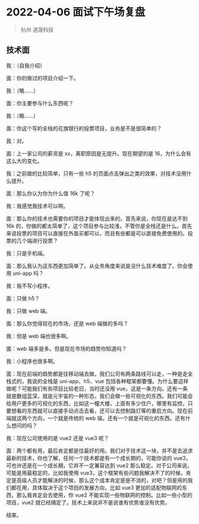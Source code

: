 # 2022-04-06 面试下午场复盘

> 杭州 道晟科技

## 技术面

我：（自我介绍）

面：你的做过的项目介绍一下。

我：（略……）

面：你主要参与什么东西呢？

我：（略……）

面：你这个写的全栈的花旗银行的投票项目，业务是不是很简单的？

我：对。

面：上一家公司的薪资是 xx，离职原因是无提升。现在期望的是 16，为什么会有这么大的变化。

我：之前做的比较简单，只有一些 h5 的页面点击弹出之类的效果，对技术没用什么提升。

面：那么你认为你为什么值 16k 了呢？

我：我感觉我技术可以啊。

面：那么你的技术也需要你的项目才能体现出来的。首先来说，你现在是达不到 16k 的，你做的都太简单了，这个项目参与比较浅，不管你是全栈还是什么。首先来说投票的项目可以直接在外面买都可以，而且有些都是可以直接免费使用的。投票的几个端进行投票？

我：只是手机端。

面：那么我认为这东西更加简单了。从业务角度来说是没什么技术难度了。你会使用 uni-app 吗？

我：我不写小程序。

面：只做 h5？

我：只做 web 端。

面：那么你觉得现在的市场，还是 web 端做的多吗？

我：但是 web 端也很多啊。

面：web 端多是多。但是现在市场的趋势你知道吗？

我：小程序也很多啊。

面：现在前端的趋势都是往移动端去做。我们公司有两条路线可以走，一种是走全栈式的，我说的全栈是 uni-app、h5、vue 包括各种框架都要懂。为什么要这样做呢？可能我们有些项目比较老旧，当时还没用 vue，这是一条方向。还有一条就是数组蓝深，就是元宇宙的一种形态，我们会做一些可视化的东西。我们可能会给用户更多的可视化的东西，比如这一幢大楼，上面有多少住户，哪里有监控，只要想看的东西就可以直接手动点击去看，还可以去控制路灯等的重启方向。现在前端就这两个方向，一个就是传统的 web 端，还有一个就是可视化的东西。还有什么想问的吗？

我：现在公司使用的是 vue2 还是 vue3 呢？

面：两个都有用，最后肯定都是往最好的用。我们对于技术这一块，并不是去追求最新的技术，你也了解，任何一个技术都是有一个成长期的，可能你说的 vue3，可也许还是在一个成长期，它并不一定兼容达到 vue2 那么稳定。对于公司来说，可能是用最稳定的，比如我使用 vue3，这个框架有些问题我解决不了的时候，肯定是高级人员才能解决的时候，那么这个成本肯定是是不消的，对吧？但是用的我们都在用，具体取决于这个项目的发展方向，比如 vue3 更加的适配物联网的东西，那么我肯定会去使用，你 vue2 不能实现一些物联网的控制。比如一些小型的项目，vue2 就已经搞定了。技术上来说并不是说谁有优势谁没有优势。

结束。
